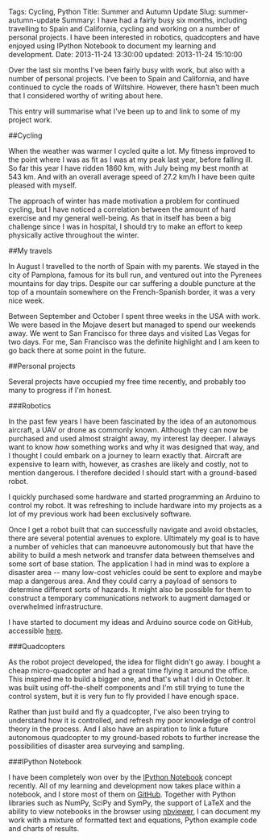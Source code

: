 Tags: Cycling, Python
Title: Summer and Autumn Update
Slug: summer-autumn-update
Summary: I have had a fairly busy six months, including travelling to Spain and California, cycling and working on a number of personal projects. I have been interested in robotics, quadcopters and have enjoyed using IPython Notebook to document my learning and development.
Date: 2013-11-24 13:30:00
updated: 2013-11-24 15:10:00

Over the last six months I've been fairly busy with work, but also with a number of personal projects. I've been to Spain and California, and have continued to cycle the roads of Wiltshire. However, there hasn't been much that I considered worthy of writing about here.

This entry will summarise what I've been up to and link to some of my project work.

##Cycling

When the weather was warmer I cycled quite a lot. My fitness improved to the point where I was as fit as I was at my peak last year, before falling ill. So far this year I have ridden 1860 km, with July being my best month at 543 km.
And with an overall average speed of 27.2 km/h I have been quite pleased with
myself.

The approach of winter has made motivation a problem for continued cycling, but
I have noticed a correlation between the amount of hard exercise and my general
well-being. As that in itself has been a big challenge since I was in hospital,
I should try to make an effort to keep physically active throughout the winter.

##My travels

In August I travelled to the north of Spain with my parents. We stayed in the
city of Pamplona, famous for its bull run, and ventured out into the Pyrenees
mountains for day trips. Despite our car suffering a double puncture at the top
of a mountain somewhere on the French-Spanish border, it was a very nice week.

Between September and October I spent three weeks in the USA with work. We were
based in the Mojave desert but managed to spend our weekends away. We went to
San Francisco for three days and visited Las Vegas for two days. For me, San
Francisco was the definite highlight and I am keen to go back there at some
point in the future.

##Personal projects

Several projects have occupied my free time recently, and probably too many to
progress if I'm honest.

###Robotics

In the past few years I have been fascinated by the idea of an autonomous
aircraft, a UAV or drone as commonly known. Although they can now be purchased
and used almost straight away, my interest lay deeper. I always want to know
*how* something works and why it was designed that way, and I thought I could
embark on a journey to learn exactly that. Aircraft are expensive to learn
with, however, as crashes are likely and costly, not to mention dangerous. I
therefore decided I should start with a ground-based robot.

I quickly purchased some hardware and started programming an Arduino to control
my robot. It was refreshing to include hardware into my projects as a lot of my
previous work had been exclusively software.

Once I get a robot built that can successfully navigate and avoid obstacles,
there are several potential avenues to explore. Ultimately my goal is to have a
number of vehicles that can manoeuvre autonomously but that have the ability to
build a mesh network and transfer data between themselves and some sort of base
station. The application I had in mind was to explore a disaster area -- many
low-cost vehicles could be sent to explore and maybe map a dangerous area. And
they could carry a payload of sensors to determine different sorts of hazards.
It might also be possible for them to construct a temporary communications
network to augment damaged or overwhelmed infrastructure.

I have started to document my ideas and Arduino source code on GitHub,
accessible [here](http://github.com/pestrickland/robot "GitHub robot repository").

###Quadcopters

As the robot project developed, the idea for flight didn't go away. I bought a
cheap micro-quadcopter and had a great time flying it around the office. This
inspired me to build a bigger one, and that's what I did in October. It was
built using off-the-shelf components and I'm still trying to tune the control
system, but it is very fun to fly provided I have enough space.

Rather than just build and fly a quadcopter, I've also been trying to
understand how it is controlled, and refresh my poor knowledge of control
theory in the process. And I also have an aspiration to link a future
autonomous quadcopter to my ground-based robots to further increase the
possibilities of disaster area surveying and sampling.

###IPython Notebook

I have been completely won over by the
[IPython Notebook](http://ipython.org/notebook.html "IPython Notebook") concept
recently. All of my learning and development now takes place within a notebook,
and I store most of them on [GitHub](http://github.com/pestrickland/notebooks
"GitHub notebook repository"). Together with Python libraries such as NumPy,
SciPy and SymPy, the support of LaTeX and the ability to view notebooks in the
browser using [nbviewer](http://nbviewer.ipython.org "IPython Notebook Viewer"),
I can document my work with a mixture of formatted text and equations, Python
example code and charts of results.
